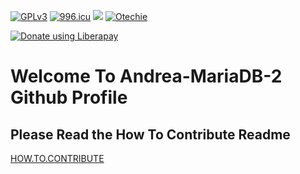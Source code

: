 [![GPLv3](https://img.shields.io/badge/License-GPLv3-brightgreen.svg)](https://https://gnu.org/licenses/gpl-3.0)
[![996.icu](https://img.shields.io/badge/link-996.icu-red.svg)](https://996.icu)
[![](https://data.jsdelivr.com/v1/package/npm/vue/badge)](https://www.jsdelivr.com/package/npm/vue)                         [![Otechie](https://api.otechie.com/andrea-mariadb/badge.svg)](https://otechie.com/andrea-mariadb) 
<script src="https://liberapay.com/Andrea-MariaDB/widgets/button.js"></script>
<noscript><a href="https://liberapay.com/Andrea-MariaDB/donate"><img alt="Donate using Liberapay" src="https://liberapay.com/assets/widgets/donate.svg"></a></noscript>

# Welcome To Andrea-MariaDB-2 Github Profile
## Please Read the How To Contribute Readme


[HOW.TO.CONTRIBUTE](https://github.com/Andrea-MariaDB-2/opensource.guide/blob/28e258133518c7714f86f7221c042bd1e861f596/_articles/es/how-to-contribute.md)


